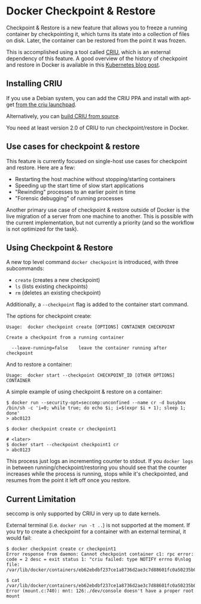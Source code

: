 # Docker Checkpoint & Restore

Checkpoint & Restore is a new feature that allows you to freeze a running
container by checkpointing it, which turns its state into a collection of files
on disk. Later, the container can be restored from the point it was frozen.

This is accomplished using a tool called [CRIU](http://criu.org), which is an
external dependency of this feature. A good overview of the history of
checkpoint and restore in Docker is available in this
[Kubernetes blog post](http://blog.kubernetes.io/2015/07/how-did-quake-demo-from-dockercon-work.html).

## Installing CRIU

If you use a Debian system, you can add the CRIU PPA and install with apt-get
[from the criu launchpad](https://launchpad.net/~criu/+archive/ubuntu/ppa).

Alternatively, you can [build CRIU from source](http://criu.org/Installation).

You need at least version 2.0 of CRIU to run checkpoint/restore in Docker.

## Use cases for checkpoint & restore

This feature is currently focused on single-host use cases for checkpoint and
restore. Here are a few:

- Restarting the host machine without stopping/starting containers
- Speeding up the start time of slow start applications
- "Rewinding" processes to an earlier point in time
- "Forensic debugging" of running processes

Another primary use case of checkpoint & restore outside of Docker is the live
migration of a server from one machine to another. This is possible with the
current implementation, but not currently a priority (and so the workflow is
not optimized for the task).

## Using Checkpoint & Restore

A new top level command `docker checkpoint` is introduced, with three subcommands:
- `create` (creates a new checkpoint)
- `ls` (lists existing checkpoints)
- `rm` (deletes an existing checkpoint)

Additionally, a `--checkpoint` flag is added to the container start command.

The options for checkpoint create:

    Usage:  docker checkpoint create [OPTIONS] CONTAINER CHECKPOINT

    Create a checkpoint from a running container

      --leave-running=false    leave the container running after checkpoint

And to restore a container:

    Usage:  docker start --checkpoint CHECKPOINT_ID [OTHER OPTIONS] CONTAINER


A simple example of using checkpoint & restore on a container:

    $ docker run --security-opt=seccomp:unconfined --name cr -d busybox /bin/sh -c 'i=0; while true; do echo $i; i=$(expr $i + 1); sleep 1; done'
    > abc0123

    $ docker checkpoint create cr checkpoint1

    # <later>
    $ docker start --checkpoint checkpoint1 cr
    > abc0123

This process just logs an incrementing counter to stdout. If you `docker logs`
in between running/checkpoint/restoring you should see that the counter
increases while the process is running, stops while it's checkpointed, and
resumes from the point it left off once you restore.

## Current Limitation

seccomp is only supported by CRIU in very up to date kernels.

External terminal (i.e. `docker run -t ..`) is not supported at the moment.
If you try to create a checkpoint for a container with an external terminal, 
it would fail:

    $ docker checkpoint create cr checkpoint1
    Error response from daemon: Cannot checkpoint container c1: rpc error: code = 2 desc = exit status 1: "criu failed: type NOTIFY errno 0\nlog file: /var/lib/docker/containers/eb62ebdbf237ce1a8736d2ae3c7d88601fc0a50235b0ba767b559a1f3c5a600b/checkpoints/checkpoint1/criu.work/dump.log\n"
    
    $ cat /var/lib/docker/containers/eb62ebdbf237ce1a8736d2ae3c7d88601fc0a50235b0ba767b559a1f3c5a600b/checkpoints/checkpoint1/criu.work/dump.log
    Error (mount.c:740): mnt: 126:./dev/console doesn't have a proper root mount

